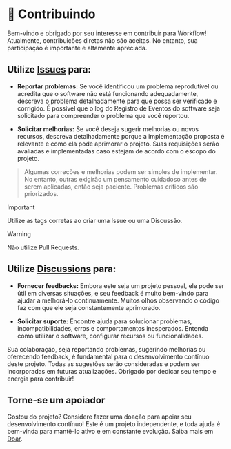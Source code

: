 # :sparkling_heart: Contribuindo
Bem-vindo e obrigado por seu interesse em contribuir para Workflow! Atualmente, contribuições diretas não são aceitas. No entanto, sua participação é importante e altamente apreciada.

## Utilize [Issues](https://github.com/2uj1m28ohz/Workflow/issues) para:
- **Reportar problemas:** Se você identificou um problema reprodutível ou acredita que o software não está funcionando adequadamente, descreva o problema detalhadamente para que possa ser verificado e corrigido. É possível que o log do Registro de Eventos do software seja solicitado para compreender o problema que você reportou.

- **Solicitar melhorias:** Se você deseja sugerir melhorias ou novos recursos, descreva detalhadamente porque a implementação proposta é relevante e como ela pode aprimorar o projeto. Suas requisições serão avaliadas e implementadas caso estejam de acordo com o escopo do projeto.

> Algumas correções e melhorias podem ser simples de implementar. No entanto, outras exigirão um pensamento cuidadoso antes de serem aplicadas, então seja paciente. Problemas críticos são priorizados.

> [!IMPORTANT]
> Utilize as tags corretas ao criar uma Issue ou uma Discussão.

> [!WARNING]
> Não utilize Pull Requests.

## Utilize [Discussions](https://github.com/2uj1m28ohz/Workflow/discussions) para:
- **Fornecer feedbacks:** Embora este seja um projeto pessoal, ele pode ser útil em diversas situações, e seu feedback é muito bem-vindo para ajudar a melhorá-lo continuamente. Muitos olhos observando o código faz com que ele seja constantemente aprimorado.

- **Solicitar suporte:** Encontre ajuda para solucionar problemas, incompatibilidades, erros e comportamentos inesperados. Entenda como utilizar o software, configurar recursos ou funcionalidades.

Sua colaboração, seja reportando problemas, sugerindo melhorias ou oferecendo feedback, é fundamental para o desenvolvimento contínuo deste projeto. Todas as sugestões serão consideradas e podem ser incorporadas em futuras atualizações. Obrigado por dedicar seu tempo e energia para contribuir!

## Torne-se um apoiador
Gostou do projeto? Considere fazer uma doação para apoiar seu desenvolvimento contínuo! Este é um projeto independente, e toda ajuda é bem-vinda para mantê-lo ativo e em constante evolução. Saiba mais em [Doar](https://github.com/2uj1m28ohz/Workflow/blob/main/Donate.md).

